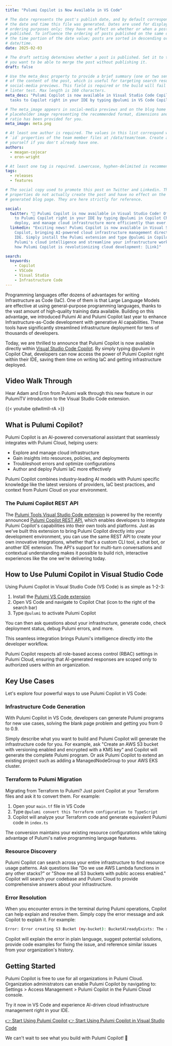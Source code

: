 ```yaml
---
title: "Pulumi Copilot is Now Available in VS Code"

# The date represents the post's publish date, and by default corresponds with
# the date and time this file was generated. Dates are used for display and
# ordering purposes only; they have no effect on whether or when a post is
# published. To influence the ordering of posts published on the same date, use
# the time portion of the date value; posts are sorted in descending order by
# date/time.
date: 2025-02-03

# The draft setting determines whether a post is published. Set it to true if
# you want to be able to merge the post without publishing it.
draft: false

# Use the meta_desc property to provide a brief summary (one or two sentences)
# of the content of the post, which is useful for targeting search results or
# social-media previews. This field is required or the build will fail the
# linter test. Max length is 160 characters.
meta_desc: "Pulumi Copilot is now available in Visual Studio Code Copilot- offload
  tasks to Copilot right in your IDE by typing @pulumi in VS Code Copilot chat."

# The meta_image appears in social-media previews and on the blog home page. A
# placeholder image representing the recommended format, dimensions and aspect
# ratio has been provided for you.
meta_image: meta.png

# At least one author is required. The values in this list correspond with the
# `id` properties of the team member files at /data/team/team. Create a file for
# yourself if you don't already have one.
authors:
  - meagan-cojocar
  - eron-wright

# At least one tag is required. Lowercase, hyphen-delimited is recommended.
tags:
  - releases
  - features

# The social copy used to promote this post on Twitter and Linkedin. These
# properties do not actually create the post and have no effect on the
# generated blog page. They are here strictly for reference.

social:
  twitter: "🎉 Pulumi Copilot is now available in Visual Studio Code! Offload tasks
    to Pulumi Copilot right in your IDE by typing @pulumi in Copilot Chat. Build,
    deploy, and manage cloud infrastructure more efficiently than ever."
  linkedin: "Exciting news! Pulumi Copilot is now available in Visual Studio Code
    Copilot, bringing AI-powered cloud infrastructure management directly to your
    IDE. Simply install the Pulumi extension and type @pulumi in Copilot Chat to access
    Pulumi's cloud intelligence and streamline your infrastructure workflows.\nLearn
    how Pulumi Copilot is revolutionizing cloud development: [Link]"

search:
  keywords:
    - Copilot
    - VSCode
    - Visual Studio
    - Infrastructure Code
---
```


Programming languages offer dozens of advantages for writing Infrastructure as Code (IaC). One of them is that Large Language Models are  effective at using general-purpose programming languages, thanks to the vast amount of high-quality training data available. Building on this advantage, we introduced Pulumi AI and Pulumi Copilot last year to enhance Infrastructure-as-Code development with generative AI capabilities. These tools have significantly streamlined infrastructure deployment for tens of thousands of developers.

Today, we are thrilled to announce that Pulumi Copilot is now available directly within [Visual Studio Code Copilot](https://marketplace.visualstudio.com/items?itemName=pulumi.pulumi-vscode-tools). By simply typing @pulumi in Copilot Chat, developers can now access the power of Pulumi Copilot right within their IDE, saving them time on writing IaC and getting infrastructure deployed.

<!--more-->
## Video Walk Through

Hear Adam and Eron from Pulumi walk through this new feature in our PulumiTV introduction to the Visual Studio Code extension.

{{< youtube qdwIImlI-rA >}}

## What is Pulumi Copilot?

Pulumi Copilot is an AI-powered conversational assistant that seamlessly integrates with Pulumi Cloud, helping users:

* Explore and manage cloud infrastructure
* Gain insights into resources, policies, and deployments
* Troubleshoot errors and optimize configurations
* Author and deploy Pulumi IaC more effectively

Pulumi Copilot combines industry-leading AI models with Pulumi specific knowledge like the latest versions of providers, IaC best practices, and context from Pulumi Cloud on your environment.

### The Pulumi Copilot REST API

The [Pulumi Tools Visual Studio Code extension](https://marketplace.visualstudio.com/items?itemName=pulumi.pulumi-vscode-tools) is powered by the recently announced [Pulumi Copilot REST API](/blog/pulumi-copilot-rest), which enables developers to integrate Pulumi Copilot's capabilities into their own tools and platforms. Just as we've built this extension to bring Pulumi Copilot directly into your development environment, you can use the same REST API to create your own innovative integrations, whether that's a custom CLI tool, a chat bot, or another IDE extension. The API's support for multi-turn conversations and contextual understanding makes it possible to build rich, interactive experiences like the one we're delivering today.

## How to Use Pulumi Copilot in Visual Studio Code

Using Pulumi Copilot in Visual Studio Code (VS Code) is as simple as 1-2-3:

1. Install the [Pulumi VS Code extension](https://marketplace.visualstudio.com/items?itemName=pulumi.pulumi-vscode-tools)
2. Open VS Code and navigate to Copilot Chat (icon to the right of the search bar)
3. Type `@pulumi` to activate Pulumi Copilot

You can then ask questions about your infrastructure, generate code, check deployment status, debug Pulumi errors, and more.

This seamless integration brings Pulumi's intelligence directly into the developer workflow.

Pulumi Copilot respects all role-based access control (RBAC) settings in Pulumi Cloud, ensuring that AI-generated responses are scoped only to authorized users within an organization.

## Key Use Cases

Let's explore four powerful ways to use Pulumi Copilot in VS Code:

### Infrastructure Code Generation

With Pulumi Copilot in VS Code, developers can generate Pulumi programs for new use cases, solving the blank page problem and getting you from 0 to 0.9.

Simply describe what you want to build and Pulumi Copilot will generate the infrastructure code for you. For example, ask "Create an AWS S3 bucket with versioning enabled and encrypted with a KMS key" and Copilot will generate the complete Pulumi program. Or ask Pulumi Copilot to extend an existing project such as adding a ManagedNodeGroup to your AWS EKS cluster.

### Terraform to Pulumi Migration

Migrating from Terraform to Pulumi? Just point Copilot at your Terraform files and ask it to convert them. For example:

1. Open your `main.tf` file in VS Code
2. Type `@pulumi convert this Terraform configuration to TypeScript`
3. Copilot will analyze your Terraform code and generate equivalent Pulumi code in `index.ts`

The conversion maintains your existing resource configurations while taking advantage of Pulumi's native programming language features.

### Resource Discovery

Pulumi Copilot can search across your entire infrastructure to find resource usage patterns. Ask questions like "Do we use AWS Lambda functions in any other stacks?" or "Show me all S3 buckets with public access enabled." Copilot will search your codebase and Pulumi Cloud to provide comprehensive answers about your infrastructure.

### Error Resolution

When you encounter errors in the terminal during Pulumi operations, Copilot can help explain and resolve them. Simply copy the error message and ask Copilot to explain it. For example:

```bash
Error: Error creating S3 Bucket (my-bucket): BucketAlreadyExists: The requested bucket name is not available
```

Copilot will explain the error in plain language, suggest potential solutions, provide code examples for fixing the issue, and reference similar issues from your organization's history.

## Getting Started

Pulumi Copilot is free to use for all organizations in Pulumi Cloud. Organization administrators can enable Pulumi Copilot by navigating to:
Settings > Access Management > Pulumi Copilot in the Pulumi Cloud console.

Try it now in VS Code and experience AI-driven cloud infrastructure management right in your IDE.

[👉 Start Using Pulumi Copilot](https://app.pulumi.com)
[👉 Start Using Pulumi Copilot in Visual Studio Code](https://marketplace.visualstudio.com/items?itemName=pulumi.pulumi-vscode-tools)

We can't wait to see what you build with Pulumi Copilot! 🚀
